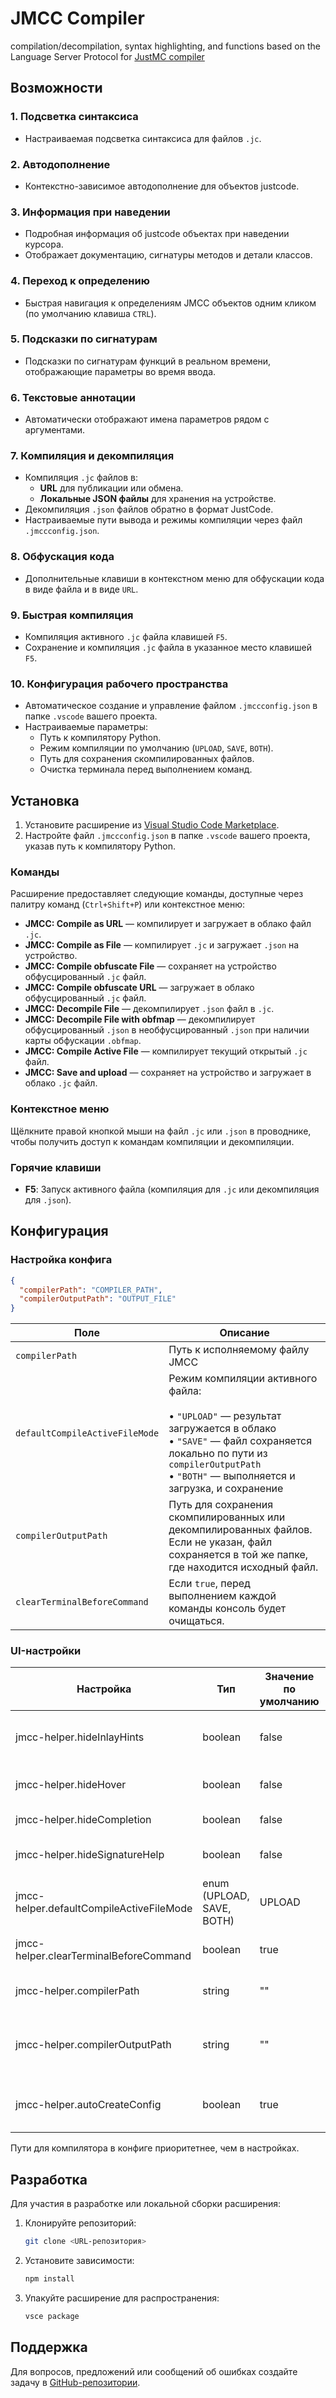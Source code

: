 # JMCC Compiler

compilation/decompilation, syntax highlighting, and functions based on the Language Server Protocol for [JustMC compiler](https://github.com/donzgold/JustMC_compilator)

## Возможности

### 1. **Подсветка синтаксиса**
- Настраиваемая подсветка синтаксиса для файлов `.jc`.

### 2. **Автодополнение**
- Контекстно-зависимое автодополнение для объектов justcode.

### 3. **Информация при наведении**
- Подробная информация об justcode объектах при наведении курсора.
- Отображает документацию, сигнатуры методов и детали классов.

### 4. **Переход к определению**
- Быстрая навигация к определениям JMCC объектов одним кликом (по умолчанию клавиша `CTRL`).

### 5. **Подсказки по сигнатурам**
- Подсказки по сигнатурам функций в реальном времени, отображающие параметры во время ввода.

### 6. **Текстовые аннотации**
- Автоматически отображают имена параметров рядом с аргументами.

### 7. **Компиляция и декомпиляция**
- Компиляция `.jc` файлов в:
  - **URL** для публикации или обмена.
  - **Локальные JSON файлы** для хранения на устройстве.
- Декомпиляция `.json` файлов обратно в формат JustCode.
- Настраиваемые пути вывода и режимы компиляции через файл `.jmccconfig.json`.

### 8. **Обфускация кода**
- Дополнительные клавиши в контекстном меню для обфускации кода в виде файла и в виде `URL`.

### 9. **Быстрая компиляция**
- Компиляция активного `.jc` файла клавишей `F5`.
- Сохранение и компиляция `.jc` файла в указанное место клавишей `F5`.

### 10. **Конфигурация рабочего пространства**
- Автоматическое создание и управление файлом `.jmccconfig.json` в папке `.vscode` вашего проекта.
- Настраиваемые параметры:
  - Путь к компилятору Python.
  - Режим компиляции по умолчанию (`UPLOAD`, `SAVE`, `BOTH`).
  - Путь для сохранения скомпилированных файлов.
  - Очистка терминала перед выполнением команд.

## Установка

1. Установите расширение из [Visual Studio Code Marketplace](https://marketplace.visualstudio.com/items?itemName=lemonhead2000.jmcc-helper).
2. Настройте файл `.jmccconfig.json` в папке `.vscode` вашего проекта, указав путь к компилятору Python.

### Команды
Расширение предоставляет следующие команды, доступные через палитру команд (`Ctrl+Shift+P`) или контекстное меню:

- **JMCC: Compile as URL** — компилирует и загружает в облако файл  `.jc`.
- **JMCC: Compile as File** — компилирует `.jc` и загружает `.json` на устройство.
- **JMCC: Compile obfuscate File** — сохраняет на устройство обфусцированный `.jc` файл.
- **JMCC: Compile obfuscate URL** — загружает в облако обфусцированный `.jc` файл.
- **JMCC: Decompile File** — декомпилирует `.json` файл в `.jc`.
- **JMCC: Decompile File with obfmap** — декомпилирует обфусцированный `.json` в необфусцированный `.json` при наличии карты обфускации `.obfmap`.
- **JMCC: Compile Active File** — компилирует текущий открытый `.jc` файл.
- **JMCC: Save and upload** — сохраняет на устройство и загружает в облако `.jc` файл.

### Контекстное меню
Щёлкните правой кнопкой мыши на файл `.jc` или `.json` в проводнике, чтобы получить доступ к командам компиляции и декомпиляции.

### Горячие клавиши
- **F5**: Запуск активного файла (компиляция для `.jc` или декомпиляция для `.json`).

## Конфигурация
### Настройка конфига
```json
{
  "compilerPath": "COMPILER_PATH",
  "compilerOutputPath": "OUTPUT_FILE"
}
```
| Поле | Описание |
|------|---------|
| `compilerPath` | Путь к исполняемому файлу JMCC |
| `defaultCompileActiveFileMode` | Режим компиляции активного файла:<br><br>• `"UPLOAD"` — результат загружается в облако<br>• `"SAVE"` — файл сохраняется локально по пути из `compilerOutputPath`<br>• `"BOTH"` — выполняется и загрузка, и сохранение |
| `compilerOutputPath` | Путь для сохранения скомпилированных или декомпилированных файлов. Если не указан, файл сохраняется в той же папке, где находится исходный файл. |
| `clearTerminalBeforeCommand` | Если `true`, перед выполнением каждой команды консоль будет очищаться. |

### UI-настройки
| Настройка                                      | Тип                                   | Значение по умолчанию | Описание                                                   |
|-----------------------------------------------|---------------------------------------|-----------------------|------------------------------------------------------------|
| jmcc-helper.hideInlayHints                    | boolean                               | false                 | Скрывать inlay hints (текстовые аннотации рядом с кодом)    |
| jmcc-helper.hideHover                         | boolean                               | false                 | Отключить показ информации при наведении (hover)           |
| jmcc-helper.hideCompletion                    | boolean                               | false                 | Отключить автодополнение                                    |
| jmcc-helper.hideSignatureHelp                 | boolean                               | false                 | Отключить подсказки по сигнатурам функций                   |
| jmcc-helper.defaultCompileActiveFileMode      | enum (UPLOAD, SAVE, BOTH)             | UPLOAD                | Режим компиляции активного файла при нажатии F5            |
| jmcc-helper.clearTerminalBeforeCommand        | boolean                               | true                  | Очищать терминал перед выполнением каждой команды          |
| jmcc-helper.compilerPath                      | string                                | ""                    | Путь к исполняемому JMCC  |
| jmcc-helper.compilerOutputPath                | string                                | ""                    | Путь для сохранения скомпилированных/декомпилированных файлов |
| jmcc-helper.autoCreateConfig                  | boolean                               | true                  | Автоматически создавать `.jmccconfig.json` в папке `.vscode` |

Пути для компилятора в конфиге приоритетнее, чем в настройках.
## Разработка

Для участия в разработке или локальной сборки расширения:

1. Клонируйте репозиторий:
   ```bash
   git clone <URL-репозитория>
   ```
2. Установите зависимости:
   ```bash
   npm install
   ```
3. Упакуйте расширение для распространения:
   ```bash
   vsce package
   ```

## Поддержка

Для вопросов, предложений или сообщений об ошибках создайте задачу в [GitHub-репозитории](https://github.com/lemonhead2000/JMCC-helper/issues).

